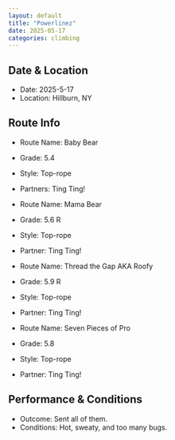 ```yaml
---
layout: default
title: "Powerlinez"
date: 2025-05-17
categories: climbing
---
```


## Date & Location

- Date: 2025-5-17
- Location: Hillburn, NY

## Route Info

- Route Name: Baby Bear
- Grade: 5.4
- Style: Top-rope
- Partners: Ting Ting!

- Route Name: Mama Bear
- Grade: 5.6 R
- Style: Top-rope
- Partner: Ting Ting!

- Route Name: Thread the Gap AKA Roofy
- Grade: 5.9 R
- Style: Top-rope
- Partner: Ting Ting!

- Route Name: Seven Pieces of Pro
- Grade: 5.8
- Style: Top-rope
- Partner: Ting Ting!

## Performance & Conditions

- Outcome: Sent all of them.
- Conditions: Hot, sweaty, and too many bugs.
